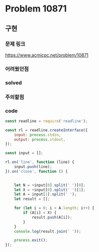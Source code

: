 
# Problem 10871

## 구현

### 문제 링크
https://www.acmicpc.net/problem/10871

### 어려웠던점

### solved


### 주의할점

### code
```javascript
const readline = require('readline');

const rl = readline.createInterface({
    input: process.stdin,
    output: process.stdout,
});

const input = [];

rl.on('line', function (line) {
    input.push(line);
}).on('close', function () {
    

    let N = +input[0].split(' ')[0];
    let X = +input[0].split(' ')[1];
    let A = input[1].split(' ');
    let result = [];

    for (let i = 0; i < A.length; i++) {
        if (A[i] < X) {
            result.push(A[i]);
        }
    }
    console.log(result.join(' '));

    process.exit();
});
```

